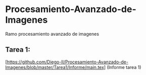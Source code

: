 # Procesamiento-Avanzado-de-Imagenes
Ramo procesamiento avanzado de imagenes


## Tarea 1: 

[https://github.com/Diego-II/Procesamiento-Avanzado-de-Imagenes/blob/master/Tarea1/Informe/main.tex] (Informe tarea 1)
